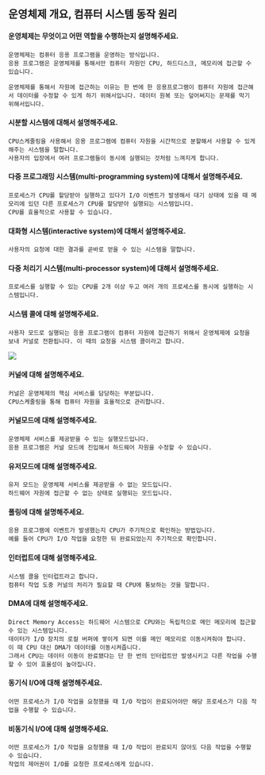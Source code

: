 
## 운영체제 개요, 컴퓨터 시스템 동작 원리
#### 운영체제는 무엇이고 어떤 역할을 수행하는지 설명해주세요.
    운영체제는 컴퓨터 응용 프로그램을 운영하는 방식입니다.
    응용 프로그램은 운영체제를 통해서만 컴퓨터 자원인 CPU, 하드디스크, 메모리에 접근할 수 있습니다.

	운영체제를 통해서 자원에 접근하는 이유는 한 번에 한 응용프로그램이 컴퓨터 자원에 접근해서 데이터를 수정할 수 있게 하기 위해서입니다. 데이터 원복 또는 덮어써지는 문제를 막기 위해서입니다.
    
#### 시분할 시스템에 대해서 설명해주세요.
    CPU스케줄링을 사용해서 응용 프로그램에 컴퓨터 자원을 시간적으로 분할해서 사용할 수 있게 해주는 시스템을 말합니다.
    사용자의 입장에서 여러 프로그램들이 동시에 실행되는 것처럼 느껴지게 합니다.
#### 다중 프로그래밍 시스템(multi-programming system)에 대해서 설명해주세요.
    프로세스가 CPU를 할당받아 실행하고 있다가 I/O 이벤트가 발생해서 대기 상태에 있을 때 메모리에 있던 다른 프로세스가 CPU를 할당받아 실행되는 시스템입니다.
    CPU를 효율적으로 사용할 수 있습니다.
#### 대화형 시스템(interactive system)에 대해서 설명해주세요.
    사용자의 요청에 대한 결과를 곧바로 얻을 수 있는 시스템을 말합니다.
#### 다중 처리기 시스템(multi-processor system)에 대해서 설명해주세요.
    프로세스를 실행할 수 있는 CPU를 2개 이상 두고 여러 개의 프로세스를 동시에 실행하는 시스템입니다.
#### 시스템 콜에 대해 설명해주세요.
    사용자 모드로 실행되는 응용 프로그램이 컴퓨터 자원에 접근하기 위해서 운영체제에 요청을 보내 커널로 전환됩니다. 이 때의 요청을 시스템 콜이라고 합니다.
![](https://i.imgur.com/siyluoW.png)


#### 커널에 대해 설명해주세요.
    커널은 운영체제의 핵심 서비스를 담당하는 부분입니다.
    CPU스케줄링을 통해 컴퓨터 자원을 효율적으로 관리합니다.
#### 커널모드에 대해 설명해주세요.
    운영체제 서비스를 제공받을 수 있는 실행모드입니다. 
    응용 프로그램은 커널 모드에 진입해서 하드웨어 자원을 수정할 수 있습니다.
#### 유저모드에 대해 설명해주세요.
    유저 모드는 운영체제 서비스를 제공받을 수 없는 모드입니다. 
    하드웨어 자원에 접근할 수 없는 상태로 실행되는 모드입니다.
#### 폴링에 대해 설명해주세요.
    응용 프로그램에 이벤트가 발생했는지 CPU가 주기적으로 확인하는 방법입니다.
    예를 들어 CPU가 I/O 작업을 요청한 뒤 완료되었는지 주기적으로 확인합니다.
#### 인터럽트에 대해 설명해주세요.
    시스템 콜을 인터럽트라고 합니다. 
    컴퓨터 작업 도중 커널의 처리가 필요할 때 CPU에 통보하는 것을 말합니다.
#### DMA에 대해 설명해주세요.
    Direct Memory Access는 하드웨어 시스템으로 CPU와는 독립적으로 메인 메모리에 접근할 수 있는 시스템입니다. 
    데이터가 I/O 장치의 로컬 버퍼에 쌓이게 되면 이를 메인 메모리로 이동시켜줘야 합니다. 
    이 때 CPU 대신 DMA가 데이터를 이동시켜줍니다. 
    그래서 CPU는 데이터 이동이 완료됐다는 단 한 번의 인터럽트만 발생시키고 다른 작업을 수행할 수 있어 효율성이 높아집니다.
#### 동기식 I/O에 대해 설명해주세요.
    어떤 프로세스가 I/O 작업을 요청했을 때 I/O 작업이 완료되어야만 해당 프로세스가 다음 작업을 수행할 수 있습니다.
#### 비동기식 I/O에 대해 설명해주세요.
	어떤 프로세스가 I/O 작업을 요청했을 때 I/O 작업이 완료되지 않아도 다음 작업을 수행할 수 있습니다.
	작업의 제어권이 I/O를 요청한 프로세스에게 있습니다.
